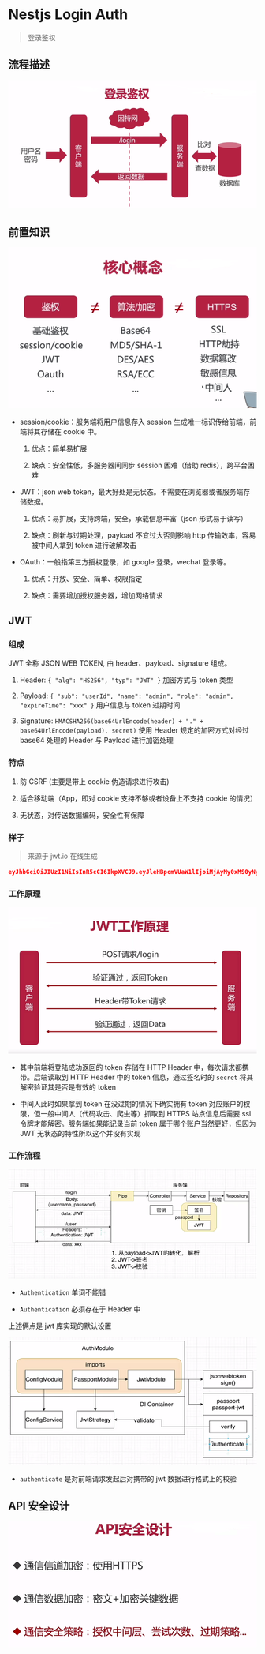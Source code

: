 # Nestjs Login Auth

> 登录鉴权

## 流程描述

![nest-login-auth](./nest-login-auth-1.png)

## 前置知识

![nest-login-auth-desc](./nest-login-auth-2.png)

- session/cookie：服务端将用户信息存入 session 生成唯一标识传给前端，前端将其存储在 cookie 中。

  1. 优点：简单易扩展

  2. 缺点：安全性低，多服务器间同步 session 困难（借助 redis），跨平台困难

- JWT：json web token，最大好处是无状态。不需要在浏览器或者服务端存储数据。

  1. 优点：易扩展，支持跨端，安全，承载信息丰富（json 形式易于读写）

  2. 缺点：刷新与过期处理，payload 不宜过大否则影响 http 传输效率，容易被中间人拿到 token 进行破解攻击

- OAuth：一般指第三方授权登录，如 google 登录，wechat 登录等。

  1. 优点：开放、安全、简单、权限指定

  2. 缺点：需要增加授权服务器，增加网络请求

## JWT

### 组成

JWT 全称 JSON WEB TOKEN, 由 header、payload、signature 组成。

1. Header: `{ "alg": "HS256", "typ": "JWT" }` 加密方式与 token 类型

2. Payload: `{ "sub": "userId", "name": "admin", "role": "admin", "expireTime": "xxx" }` 用户信息与 token 过期时间

3. Signature: `HMACSHA256(base64UrlEncode(header) + "." + base64UrlEncode(payload), secret)` 使用 Header 规定的加密方式对经过 base64 处理的 Header 与 Payload 进行加密处理

### 特点

1. 防 CSRF (主要是带上 cookie 伪造请求进行攻击)

2. 适合移动端（App，即对 cookie 支持不够或者设备上不支持 cookie 的情况）

3. 无状态，对传送数据编码，安全性有保障

### 样子

> 来源于 jwt.io 在线生成

```json
eyJhbGciOiJIUzI1NiIsInR5cCI6IkpXVCJ9.eyJleHBpcmVUaW1lIjoiMjAyMy0xMS0yNyAxNzowMCIsIm5hbWUiOiJpN2VvIiwicm9sZSI6ImFkbWluIn0.s_lHMQ_5K-t5aYCpx8PSyIYlNrtxTGIqjmNbBmF3Gms
```

### 工作原理

![nest-login-auth-maker](./nest-login-auth-3.png)

- 其中前端将登陆成功返回的 token 存储在 HTTP Header 中，每次请求都携带。后端读取到 HTTP Header 中的 token 信息，通过签名时的 `secret` 将其解密验证其是否是有效的 token

- 中间人此时如果拿到 token 在没过期的情况下确实拥有 token 对应账户的权限，但一般中间人（代码攻击、爬虫等）抓取到 HTTPS 站点信息后需要 ssl 令牌才能解密。服务端如果能记录当前 token 属于哪个账户当然更好，但因为 JWT 无状态的特性所以这个并没有实现

### 工作流程

![nest-auth-jwt-progress](./nest-auth-jwt-progress.png)

- `Authentication` 单词不能错

- `Authentication` 必须存在于 Header 中

上述俩点是 jwt 库实现的默认设置

![nest-auth-jwt-progress2](./nest-auth-jwt-progress2.png)

- `authenticate` 是对前端请求发起后对携带的 jwt 数据进行格式上的校验

## API 安全设计

![nest-api-secure-design](./nest-login-auth-4.png)
